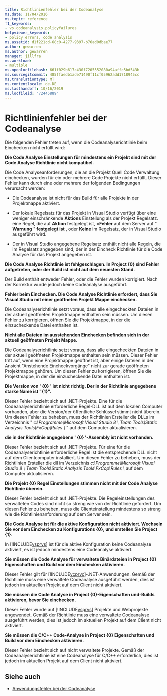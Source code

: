 ```yaml
---
title: Richtlinienfehler bei der Codeanalyse
ms.date: 11/04/2016
ms.topic: reference
f1_keywords:
- vs.codeanalysis.policyfailures
helpviewer_keywords:
- policy errors, code analysis
ms.assetid: d1f221cd-68c0-4277-9397-b76ad0dbae77
author: gewarren
ms.author: gewarren
manager: jillfra
ms.workload:
- multiple
ms.openlocfilehash: 661f029b617c430f7205552080a94affc5bd543b
ms.sourcegitcommit: 485ffaedb1ade71490f11cf05962add1718945cc
ms.translationtype: MT
ms.contentlocale: de-DE
ms.lasthandoff: 10/16/2019
ms.locfileid: "72445889"
---
```

# <a name="code-analysis-policy-errors"></a>Richtlinienfehler bei der Codeanalyse

Die folgenden Fehler treten auf, wenn die Codeanalyserichtlinie beim Einchecken nicht erfüllt wird:

**Die Code Analyse Einstellungen für mindestens ein Projekt sind mit der Code Analyse Richtlinie nicht kompatibel.**

Die Code Analyseanforderungen, die an die Projekt Quell Code Verwaltung einchecken, wurden für ein oder mehrere Code Projekte nicht erfüllt. Dieser Fehler kann durch eine oder mehrere der folgenden Bedingungen verursacht werden:

- Die Codeanalyse ist nicht für das Build für alle Projekte in der Projektmappe aktiviert.

- Der lokale Regelsatz für das Projekt in Visual Studio verfügt über eine weniger einschränkende **Aktions** Einstellung als der Projekt Regelsatz. eine Regel, die auf **Aktion** festgelegt ist, =**Fehler** auf dem Server auf " **Warnung** " **festgelegt ist** , oder **Keine** im Regelsatz, der in Visual Studio ausgeführt wird.

- Der in Visual Studio angegebene Regelsatz enthält nicht alle Regeln, die im Regelsatz angegeben sind, der in der Eincheck Richtlinie für die Code Analyse für das Projekt angegeben ist.

**Die Code Analyse Richtlinie ist fehlgeschlagen. In Project {0} sind Fehler aufgetreten, oder der Build ist nicht auf dem neuesten Stand.**

Der Build enthält entweder Fehler, oder die Fehler wurden korrigiert. Nach der Korrektur wurde jedoch keine Codeanalyse ausgeführt.

**Fehler beim Einchecken. Die Code Analyse Richtlinie erfordert, dass Sie Visual Studio mit einer geöffneten Projekt Mappe einchecken.**

Die Codeanalyserichtlinie setzt voraus, dass alle eingecheckten Dateien in der aktuell geöffneten Projektmappe enthalten sein müssen. Um diesen Fehler zu korrigieren, öffnen Sie die Projektmappe, in der die einzucheckende Datei enthalten ist.

**Nicht alle Dateien im ausstehenden Einchecken befinden sich in der aktuell geöffneten Projekt Mappe.**

Die Codeanalyserichtlinie setzt voraus, dass alle eingecheckten Dateien in der aktuell geöffneten Projektmappe enthalten sein müssen. Dieser Fehler tritt auf, wenn eine Projektmappe geöffnet ist, aber einige Dateien in der Ansicht "Anstehende Eincheckvorgänge" nicht zur gerade geöffneten Projektmappe gehören. Um diesen Fehler zu korrigieren, öffnen Sie die Projektmappe, in der die einzucheckende Datei enthalten ist.

**Die Version von ' {0} ' ist nicht richtig. Der in der Richtlinie angegebene starke Name ist "{1}".**

Dieser Fehler bezieht sich auf .NET-Projekte. Eine für die Codeanalyserichtlinie erforderliche Regel-DLL ist auf dem lokalen Computer vorhanden, aber die Version/der öffentliche Schlüssel stimmt nicht überein. Um diesen Fehler zu beheben, muss der Richtlinien Ersteller die DLLs im Verzeichnis " *c:\Programme\Microsoft Visual Studio 8 \ Team Tools\Static Analysis Tools\FxCop\Rules \\* " auf dem Computer aktualisieren.

**die in der Richtlinie angegebene ' {0} '-Assembly ist nicht vorhanden.**

Dieser Fehler bezieht sich auf .NET-Projekte. Für eine für die Codeanalyserichtlinie erforderliche Regel ist die entsprechende DLL nicht auf dem Clientcomputer installiert. Um diesen Fehler zu beheben, muss der Richtlinien Ersteller die dll im Verzeichnis *c:\Programme\Microsoft Visual Studio 8 \ Team Tools\Static Analysis Tools\FxCop\Rules \\* auf dem Computer aktualisieren.

**Die Projekt {0} Regel Einstellungen stimmen nicht mit der Code Analyse Richtlinie überein.**

Dieser Fehler bezieht sich auf .NET-Projekte. Die Regeleinstellungen des verwalteten Codes sind nicht so streng wie von der Richtlinie gefordert. Um diesen Fehler zu beheben, muss die Clienteinstellung mindestens so streng wie die Richtlinienanforderung auf dem Server sein.

**Die Code Analyse ist für die aktive Konfiguration nicht aktiviert. Wechseln Sie vor dem Einchecken zu Konfigurations {0}, und erstellen Sie Project {1}.**

In [!INCLUDE[vsprvs](../code-quality/includes/vsprvs_md.md)] ist für die aktive Konfiguration keine Codeanalyse aktiviert, es ist jedoch mindestens eine Codeanalyse aktiviert.

**Sie müssen die Code Analyse für verwaltete Binärdateien in Project {0} Eigenschaften und Build vor dem Einchecken aktivieren.**

Dieser Fehler gilt für [!INCLUDE[vcprvc](../code-quality/includes/vcprvc_md.md)]-.NET-Anwendungen. Gemäß der Richtlinie muss eine verwaltete Codeanalyse ausgeführt werden, dies ist jedoch im aktuellen Projekt auf dem Client nicht aktiviert.

**Sie müssen die Code Analyse in Project {0}-Eigenschaften und-Builds aktivieren, bevor Sie einchecken.**

Dieser Fehler wurde auf [!INCLUDE[vsprvs](../code-quality/includes/vsprvs_md.md)] Projekte und Webprojekte angewendet. Gemäß der Richtlinie muss eine verwaltete Codeanalyse ausgeführt werden, dies ist jedoch im aktuellen Projekt auf dem Client nicht aktiviert.

**Sie müssen die C/C++ Code-Analyse in Project {0} Eigenschaften und Build vor dem Einchecken aktivieren.**

Dieser Fehler bezieht sich auf nicht verwaltete Projekte. Gemäß der Codeanalyserichtlinie ist eine Codeanalyse für C/C++ erforderlich, dies ist jedoch im aktuellen Projekt auf dem Client nicht aktiviert.

## <a name="see-also"></a>Siehe auch

- [Anwendungsfehler bei der Codeanalyse](../code-quality/code-analysis-application-errors.md)
